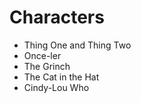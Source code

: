 # Characters

-  Thing One and Thing Two
-  Once-ler
-  The Grinch
-  The Cat in the Hat
-  Cindy-Lou Who
